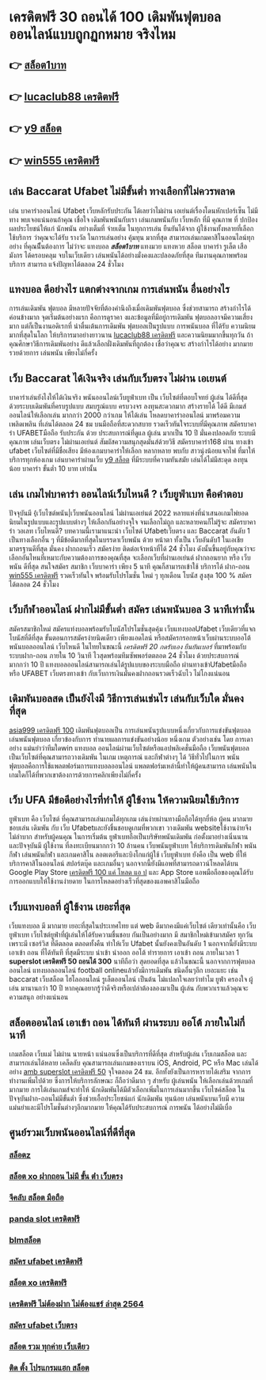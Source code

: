 # เครดิตฟรี 30 ถอนได้ 100  เดิมพันฟุตบอลออนไลน์แบบถูกฏกหมาย จริงไหม 

## 👉 [สล็อต1บาท](https://mabet.net/)
## 👉 [lucaclub88 เครดิตฟรี](https://bio.link/tisawago)
## 👉 [y9 สล็อต](https://member.mabet.net/?action=login)
## 👉 [win555 เครดิตฟรี](https://member.mabet.net/?action=login)

## เล่น Baccarat Ufabet ไม่มีขั้นต่ำ ทางเลือกที่ไม่ควรพลาด

 เล่น บาคาร่าออนไลน์  Ufabet เว็บหลักรับประกัน ได้เลยว่าไม่ผ่าน เอเย่นต์เรื่องโดนหักเปอร์เซ็น  ไม่มีทาง พบเจอแน่นอนถ้าคุณ เชื่อใจ เดิมพันพนันกับเรา เล่นเกมพนันกับ เว็บหลัก ที่มี คุณภาพ ที่ ปกป้องผลประโยชน์ให้แก่ นักพนัน อย่างเต็มที่   จ่ายเต็ม ในทุกการเล่น ยืนยันได้จาก ผู้ใช้งานทั้งหลายที่เลือกใช้บริการ ว่าคุณจะได้รับ รางวัล ในการเล่นอย่าง คุ้มทุน มากที่สุด สามารถเล่นเกมคาสิโนออนไลน์ทุกอย่าง ที่คุณนีั้นต้องการ ไม่ว่าจะ แทงบอล ***สล็อต1บาท*** แทงมวย แทงหวย สล็อต บาคาร่า รูเล็ต เสือมังกร ได้ครอบคลุม  จบในเว็บเดียว เล่นพนันได้อย่างมั่งคงและปลอดภัยที่สุด ทีมงานคุณภาพพร้อมบริการ สามารถ แจ้งปัญหาได้ตลอด 24 ชั่วโมง

## แทงบอล ดีอย่างไร แตกต่างจากเกม การเล่นพนัน อื่นอย่างไร

 การเล่นเดิมพัน ฟุตบอล มีหลายปัจจัยที่ต้องคำนึงถึงเมื่อเดิมพันฟุตบอล ซึ่งช่วยสามารถ สร้างกำไรได้ค่อนข้างมาก จุดเริ่มต้นอย่างแรก คือการดูราคา งและข้อมูลที่มีอยู่การเดิมพัน ฟุตบอลอาจมีความเสี่ยงมาก แต่ก็เป็นงานอดิเรกที่ น่าตื่นเต้นการเดิมพัน ฟุตบอลเป็นรูปแบบ การพนันบอล ที่ได้รับ ความนิยมมากที่สุดในโลก ให้บริการมาอย่างยาวนาน [lucaclub88 เครดิตฟรี](https://member.mabet.net/?action=login) และความนิยมมากขึ้นทุกวัน ถ้าคุณศึกษาวิธีการเดิมพันอย่าง ดีแล้วเลือกฝั่งเดิมพันที่ถูกต้อง เชื่อว่าคุณจะ สร้างกำไรได้อย่าง มากมาย รวยด้วยการ เล่นพนัน เพียงไม่กี่ครั้ง

## เว็บ Baccarat ได้เงินจริง เล่นกับเว็บตรง ไม่ผ่าน เอเยนต์

บาคาร่าเล่นยังไงให้ได้เงินจริง พนันออนไลน์เว็บยูฟ่าเบท เป็น เว็บไซต์ที่ตอบโจทย์ ผู้เล่น ได้ดีที่สุด ด้วยระบบเดิมพันที่ครบรูปแบบ สมบรูณ์แบบ ครบวงจร ลงทุนสะดวกมาก  สร้างรายได้ ได้ดี มีเกมส์ออนไลน์ให้เลือกเล่น มากกว่า 2000 กว่าเกม ให้ได้เล่น โหลดบาคาร่าออนไลน์ มาพร้อมความ เพลิดเพลิน ที่เล่นได้ตลอด 24 ชม บนมือถือที่สะดวกสบาย รวดเร็วทันใจระบบที่มีคุณภาพ สมัครบาคาร่า UFABETมือถือ รับประกัน ด้วย ประสบการณ์ที่ดูแล ผู้เล่น มากเป็น 10 ปี มั่นคงปลอดภัย ระบบมีคุณภาพ เล่นเว็บตรง ไม่ผ่านเอเย่นต์ สัมผัสความสนุกสุดมันส์ด้วยวิธี สมัครบาคาร่า168 ผ่าน ทางเข้า ufabet  เว็บไซต์ที่มีชื่อเสียง มีห้องเกมบาคาร่าให้เลือก หลากหลาย พบกับ สาวนุ่งน้อยแจกไพ่  ที่มาให้บริการทุกห้องเกม เล่นบาคาร่าผ่านเว็บ [y9 สล็อต](https://member.mabet.net/?action=login) ที่มีระบบที่ความทันสมัย เล่นได้ไม่มีสะดุด  ลงทุนน้อย บาคาร่า ขั้นต่ำ 10 บาท เท่านั้น


## เล่น เกมไพ่บาคาร่า ออนไลน์เว็บไหนดี ?  เว็บยูฟ่าเบท คือคำตอบ

ปัจจุบันมี {เว็บไซต์พนัน|เว็บพนันออนไลน์ ไม่ผ่านเอเย่นต์ 2022  หลายแห่งที่นำเสนอเกมไพ่ยอดนิยมในรูปแบบและรูปแบบต่างๆ ให้เลือกกันอย่างจุใจ จนเลือกไม่ถูก และหลายคนก็ไม่รู้จะ  สมัครบาคาร่า วอเลท เว็บไหนดี? บทความนี้เรามาแนะนำ เว็บไซต์ Ufabetเว็บตรง  และ Baccarat อันดับ 1 เป็นทางเลือกอื่น ๆ ที่มีข้อดีมากที่สุดในบรรดาเว็บพนัน ด้วย หน้าตา ทั้งเป็น  เว็บอันดับ1   ในเอเชีย มาตรฐานดีที่สุด มั่นคง ฝากถอนเร็ว  สมัครง่าย ติดต่อเจ้าหน้าที่ได้ 24 ชั่วโมง  ดังนั้นขึ้นอยู่กับคุณว่าจะเลือกอันไหนที่เหมาะกับความต้องการของคุณที่สุด จะเลือกเว็บที่ผ่านเอเย่นต์ ฝากถอนยาก หรือ เว็บพนัน ดีที่สุด สนใจสมัคร สมาชิก เว็บบาคาร่า  เพียง 5 นาที คุณก็สามารถเข้าใช้ บริการได้ ฝาก-ถอน [win555 เครดิตฟรี](https://mabet.net/20-free-100/) รวดเร็วทันใจ พร้อมรับโปรโมชั่น ใหม่ ๆ ทุกเดือน โบนัส สูงสุด 100 % สมัคร ได้ตลอด 24 ชั่วโมง

##  เว็บกีฬาออนไลน์ ฝากไม่มีขั้นต่ำ สมัคร เล่นพนันบอล  3 นาทีเท่านั้น

สมัครสมาชิกใหม่ สมัครแท่งบอลพร้อมรับโบนัสโปรโมชั่นสุดคุ้ม เว็บแทงบอลUfabet เว็บเดียวที่แจกโบนัสที่ดีที่สุด ขั้นตอนการสมัครง่ายนิดเดียว เพียงแอดไลน์ หรือสมัครกรอกหน้าเว็บผ่านระบบออโต้ พนันบอลออนไลน์ เว็บไหนดี ในไทยในขณะนี้ *เครดิตฟรี 20 กดรับเอง ยืนยันเบอร์* ที่มาพร้อมกับระบบฝาก-ถอน ภายใน 10 วินาที ไวสุดพร้อมทีมซัพพอร์ตตลอด 24 ชั่วโมง ด้วยประสบการณ์มากกว่า 10 ปี แทงบอลออนไลน์สามารถเล่นได้รูปแบบของระบบมือถือ ผ่านทางเข้าUfabetมือถือ หรือ  UFABET เว็บตรงทางเข้า กับเว็บการเงินมั่นคงฝากถอนรวดเร็วฉับไว ไม่โกงแน่นอน


##  เดิมพันบอลสด เป็นยังไงมี วิธีการเล่นเช่นไร เล่นกับเว็บใด  มั่นคงที่สุด 

 [asia999 เครดิตฟรี 100](https://mabet.net/register/) เดิมพันฟุตบอลเป็น การเล่นพนันรูปแบบหนึ่งเกี่ยวกับการแข่งขันฟุตบอล เล่นพนันฟุตบอล เกี่ยวข้องกับการ ทำนายผลการแข่งขันอย่างน้อย หนึ่งเกม ตัวอย่างเช่น โดย การเดา อย่าง แม่นยำว่าทีมใดwin แทงบอล ออนไลน์ผ่านเว็บไซต์หรือแอปพลิเคชั่นมือถือ เว็บพนันฟุตบอล เป็นเว็บไซต์ที่คุณสามารถวางเดิมพัน ในเกม เหตุการณ์ และกีฬาต่างๆ ได้ วิธีทั่วไปในการ พนัน ฟุตบอลคือการใช้แพลตฟอร์มการแทงบอลออนไลน์ แพลตฟอร์มเหล่านี้ทำให้ผู้คนสามารถ เล่นพนันในเกมใดก็ได้ที่พวกเขาต้องการด้วยการคลิกเพียงไม่กี่ครั้ง 

## เว็บ UFA มีข้อดีอย่างไรที่ทำให้ ผู้ใช้งาน ให้ความนิยมใช้บริการ

 ยูฟ่าเบท คือ เว็บไซต์ ที่คุณสามารถเล่นเกมได้ทุกเกม เล่นง่ายผ่านทางมือถือได้ทุกยี่ห้อ ผู้คน มากมาย ชอบเล่น เดิมพัน กับ เว็บ Ufabetและยังชื่นชอบดูเกมที่พวกเขา วางเดิมพัน websiteใช้งานง่ายจึง ไม่ลำบาก สำหรับผู้คนคุณ ในการเริ่มต้น ยูฟ่าเบทถือเป็นบริษัทพนันเดิมพัน ก่อตั้งมาอย่างเนิ่นนาน และปัจจุบันมี ผู้ใช้งาน ที่ลงทะเบียนมากกว่า 10 ล้านคน เว็บพนันยูฟ่าเบท ให้บริการเดิมพันกีฬา พนันกีฬา เล่นพนันกีฬา และเกมคาสิโน ลอตเตอรีและบิงโกแก่ผู้ใช้  เว็บยูฟ่าเบท  ยังคือ เป็น web ที่ให้บริการคาสิโนออนไลน์   สปอร์ตบุ๊ค และเกมอื่นๆ นอกจากนี้ยังมีแอพที่สามารถดาวน์โหลดได้บน Google Play Store [เครดิตฟรี 100 แค่ โหลด แอ ป](https://mabet.net/) และ App Store แอพมือถือของคุณได้รับการออกแบบให้ใช้งานง่ายดาย ในการโหลดอย่างเร็วที่สุดของแอพคาสิโนมือถือ 


##  เว็บแทงบอลที่ ผู้ใช้งาน เยอะที่สุด 

เว็บแทงบอล มี มากมาย  เยอะที่สุดในประเทศไทย แต่ web  ดีมากคงมีแค่เว็บไซต์ เดียวเท่านั้นคือ เว็บยูฟ่าเบท เว็บไซต์ยูฟ่าที่ผู้เล่นให้ได้รับความชื่นชอบ  กันเป็นอย่างมาก มี สมาชิกใหม่เข้ามาสมัคร ทุกวัน เพราะมี เซอร์วิส ที่ดีตลอด ตลอดทั้งคืน ทำให้เว็บ Ufabet นั้นยังคงเป็นอันดับ 1  นอกจากนี้ยังมีระบบ เอาเข้า ถอน ที่ได้ทันที ที่สุดมีระบบ นำเข้า   นำออก ออโต้ ทำรายการ เอาเข้า ถอน ภายในเวลา 1 **superslot เครดิตฟรี 50 ถอนได้ 300** นาทีถือว่า สุดยอดที่สุด แล้วในขณะนี้ นอกจากการฟุตบอลออนไลน์ แทงบอลออนไลน์ football onlineแล้วยังมีการเดิมพัน ชนิดอื่นๆอีก เยอะแยะ  เช่น  baccarat เว็บสล็อต  ไฮโลออนไลน์   รูเล็ตออนไลน์   เป็นต้น ไม่แปลกใจเลยว่าทำไม ยูฟ่า ครองใจ ผู้เล่น มานานกว่า 10 ปี หากคุณอยากรู้ว่าดีจริงหรือเปล่าต้องลองมาเป็น ผู้เล่น กับพวกเราแล้วคุณจะความสนุก อย่างแน่นอน


##  สล็อตออนไลน์  เอาเข้า ถอน ได้ทันที ผ่านระบบ ออโต้  ภายในไม่กี่นาที 

เกมสล็อต เว็บแม่ ไม่ผ่าน นายหน้า แน่นอนซึ่งเป็นบริการที่ดีที่สุด  สำหรับผู้เล่น เว็บเกมสล็อต  และสามารถเล่นได้หลาย เคล็ดลับ คุณสามารถเล่นเกมของเราบน iOS, Android, PC หรือ Mac เล่นได้อย่าง [amb superslot เครดิตฟรี 50](https://mabet.net/credit-free-new/) จุใจตลอด 24 ชม. อีกทั้งยังเป็นการหารายได้เสริม จากการทำงานเพิ่มไปด้วย ซึ่งการให้บริการลักษณะ ก็ถือว่าดีมาก ๆ สำหรับ ผู้เล่นพนัน ให้เลือกเล่นด้วยเกมที่มากมาย การได้เล่นเกมส์จะทำให้  นักเดิมพันได้มีตัวเลือกเพิ่มในการเล่นมากขึ้น  เว็บไซค์สล็อต ในปัจจุบันฝาก-ถอนไม่มีขั้นต่ำ ซึ่งช่วยเอื้อประโยชน์แก่  นักเดิมพัน ทุนน้อย เล่นพนันบนเว็บมี ความแม่นยำและมีโปรโมชั่นต่างๆอีกมากมาย ให้คุณได้รับประสบการณ์ การพนัน ได้อย่างไม่มีเบื่อ

## ศูนย์รวมเว็บพนันออนไลน์ที่ดีที่สุด

### [สล็อตz](https://atom.io/themes/MABET.net%20โบนัสเยอะที่สุด%20pxj%20เครดิตฟรี%2058%20008%20สล็อต%20ฝาก%2020%20รับ%20100%20แตกหนัก)
### [สล็อต xo ฝากถอน ไม่มี ขั้น ต่ํา เว็บตรง](https://atom.io/themes/MABET.net%20โบนัสเยอะที่สุด%20เครดิตฟรี%20100%20ถอนได้%20300%20ล่าสุด%20008%20สล็อต%20ฝาก%2020%20รับ%20100%20แตกหนัก)
### [จีคลับ สล็อต มือถือ](https://atom.io/themes/MABET.net%20โบนัสเยอะที่สุด%20sbfplay%20เครดิตฟรี%20008%20สล็อต%20ฝาก%2020%20รับ%20100%20แตกหนัก)
### [panda slot เครดิตฟรี](https://atom.io/themes/MABET.net%20โบนัสเยอะที่สุด%20สมัคร%20ufabet%20เว็บตรง%20เครดิตฟรี%20008%20สล็อต%20ฝาก%2020%20รับ%20100%20แตกหนัก)
### [blmสล็อต](https://atom.io/themes/MABET.net%20โบนัสเยอะที่สุด%20superslot%20v9เครดิตฟรี%2050%20ยืนยันเบอร์%20ล่าสุด%20008%20สล็อต%20ฝาก%2020%20รับ%20100%20แตกหนัก)
### [สมัคร ufabet เครดิตฟรี](https://atom.io/themes/MABET.net%20โบนัสเยอะที่สุด%20g2g%20สล็อต%20008%20สล็อต%20ฝาก%2020%20รับ%20100%20แตกหนัก)
### [สล็อต xo เครดิตฟรี](https://atom.io/themes/MABET.net%20โบนัสเยอะที่สุด%20สล็อต%20เกมส์%20ไหน%20ดี%20โบนัส%20แตก%20บ่อย%20008%20สล็อต%20ฝาก%2020%20รับ%20100%20แตกหนัก)
### [เครดิตฟรี ไม่ต้องฝาก ไม่ต้องแชร์ ล่าสุด 2564](https://atom.io/themes/MABET.net%20โบนัสเยอะที่สุด%20ae%20gaming%20เครดิตฟรี38%20008%20สล็อต%20ฝาก%2020%20รับ%20100%20แตกหนัก)
### [สมัคร ufabet เว็บตรง](https://atom.io/themes/MABET.net%20โบนัสเยอะที่สุด%20superslot%20เครดิตฟรี%2030%20ยืนยันเบอร์%20008%20สล็อต%20ฝาก%2020%20รับ%20100%20แตกหนัก)
### [สล็อต รวม ทุกค่าย เว็บเดียว](https://atom.io/themes/MABET.net%20โบนัสเยอะที่สุด%20สล็อต%20918kiss%20008%20สล็อต%20ฝาก%2020%20รับ%20100%20แตกหนัก)
### [ติด ตั้ง โปรแกรมแฮก สล็อต](https://atom.io/themes/MABET.net%20โบนัสเยอะที่สุด%20สมัคร%20ufabet%20ออ%20โต้%20008%20สล็อต%20ฝาก%2020%20รับ%20100%20แตกหนัก)